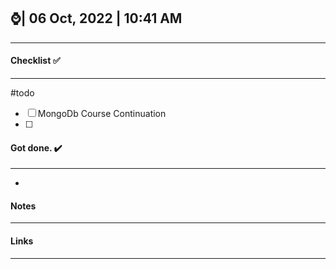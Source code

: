 ## ⌚| 06 Oct, 2022 | 10:41 AM
---

#### Checklist ✅
---
#todo
- [ ] MongoDb Course Continuation
- [ ] 




#### Got done. ✔️ 
---
- 






#### Notes
---





#### Links
---
